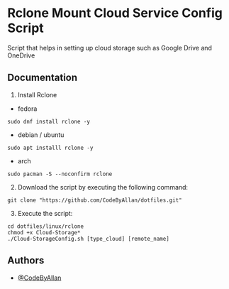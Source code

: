 
# Rclone Mount Cloud Service Config Script

Script that helps in setting up cloud storage such as Google Drive and OneDrive



## Documentation

1. Install Rclone

- fedora 
```
sudo dnf install rclone -y
```
- debian / ubuntu
```
sudo apt installl rclone -y
```
- arch
```
sudo pacman -S --noconfirm rclone
```

2. Download the script by executing the following command:

```
git clone "https://github.com/CodeByAllan/dotfiles.git"

```

3. Execute the script:

```
cd dotfiles/linux/rclone
chmod +x Cloud-Storage*
./Cloud-StorageConfig.sh [type_cloud] [remote_name]
```

## Authors

- [@CodeByAllan](https://www.github.com/CodeByAllan)

